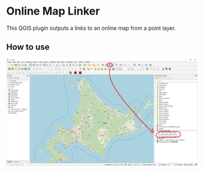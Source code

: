 # Online Map Linker
This QGIS plugin outputs a links to an online map from a point layer.
## How to use
![001](./001.png)

